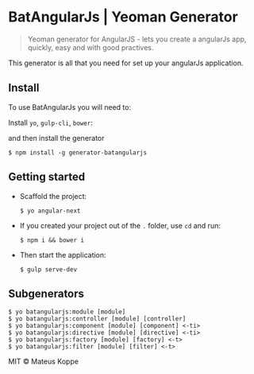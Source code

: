 # BatAngularJs | Yeoman Generator

> Yeoman generator for AngularJS - lets you create a angularJs app, quickly, easy and with good practives.

This generator is all that you need for set up your angularJs application.

## Install

To use BatAngularJs you will need to:

Install `yo`, `gulp-cli`, `bower`:

and then install the generator

```
$ npm install -g generator-batangularjs
```

## Getting started

* Scaffold the project:

  ```
  $ yo angular-next
  ```

* If you created your project out of the `.` folder, use `cd` and run:

  ```
  $ npm i && bower i
  ```

* Then start the application:

  ```
  $ gulp serve-dev
  ```

## Subgenerators

```
$ yo batangularjs:module [module]
$ yo batangularjs:controller [module] [controller]
$ yo batangularjs:component [module] [component] <-ti>
$ yo batangularjs:directive [module] [directive] <-ti>
$ yo batangularjs:factory [module] [factory] <-t>
$ yo batangularjs:filter [module] [filter] <-t>
```

MIT © Mateus Koppe
